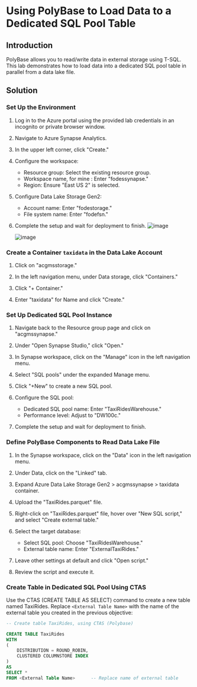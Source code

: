 # Using PolyBase to Load Data to a Dedicated SQL Pool Table

## Introduction

PolyBase allows you to read/write data in external storage using T-SQL. This lab demonstrates how to load data into a dedicated SQL pool table in parallel from a data lake file.

## Solution

### Set Up the Environment

1. Log in to the Azure portal using the provided lab credentials in an incognito or private browser window.

2. Navigate to Azure Synapse Analytics.

3. In the upper left corner, click "Create."
   
4. Configure the workspace:
   - Resource group: Select the existing resource group.
   - Workspace name, for mine : Enter "fodessynapse."
   - Region: Ensure "East US 2" is selected.

5. Configure Data Lake Storage Gen2:
   - Account name: Enter "fodestorage."
   - File system name: Enter "fodefsn."

6. Complete the setup and wait for deployment to finish.
   ![image](https://github.com/GuirassyFode/azure-dp-203-data-engineer-azure/assets/25976326/da9508f1-d61c-4d98-b87d-04b09d825cbb)

   
   ![image](https://github.com/GuirassyFode/azure-dp-203-data-engineer-azure/assets/25976326/07b2bae2-40bb-42bd-9893-2edc84c2c63c)


### Create a Container `taxidata` in the Data Lake Account

1. Click on "acgmsstorage."

2. In the left navigation menu, under Data storage, click "Containers."

3. Click "+ Container."

4. Enter "taxidata" for Name and click "Create."

### Set Up Dedicated SQL Pool Instance

1. Navigate back to the Resource group page and click on "acgmssynapse."

2. Under "Open Synapse Studio," click "Open."

3. In Synapse workspace, click on the "Manage" icon in the left navigation menu.

4. Select "SQL pools" under the expanded Manage menu.

5. Click "+New" to create a new SQL pool.
   
6. Configure the SQL pool:
   - Dedicated SQL pool name: Enter "TaxiRidesWarehouse."
   - Performance level: Adjust to "DW100c."

7. Complete the setup and wait for deployment to finish.

### Define PolyBase Components to Read Data Lake File

1. In the Synapse workspace, click on the "Data" icon in the left navigation menu.

2. Under Data, click on the "Linked" tab.

3. Expand Azure Data Lake Storage Gen2 > acgmssynapse > taxidata container.

4. Upload the "TaxiRides.parquet" file.

5. Right-click on "TaxiRides.parquet" file, hover over "New SQL script," and select "Create external table."

6. Select the target database:
   - Select SQL pool: Choose "TaxiRidesWarehouse."
   - External table name: Enter "ExternalTaxiRides."

7. Leave other settings at default and click "Open script."

8. Review the script and execute it.

### Create Table in Dedicated SQL Pool Using CTAS

Use the CTAS (CREATE TABLE AS SELECT) command to create a new table named TaxiRides. Replace `<External Table Name>` with the name of the external table you created in the previous objective:

```sql
-- Create table TaxiRides, using CTAS (Polybase)

CREATE TABLE TaxiRides
WITH 
(
	DISTRIBUTION = ROUND_ROBIN,
	CLUSTERED COLUMNSTORE INDEX
) 
AS 
SELECT * 
FROM <External Table Name>		-- Replace name of external table
